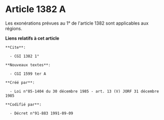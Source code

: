 # Article 1382 A

Les exonérations prévues au 1° de l'article 1382 sont applicables aux régions.

**Liens relatifs à cet article**

	**Cite**:

	  - CGI 1382 1°

	**Nouveaux textes**:

	  - CGI 1599 ter A

	**Créé par**:

	  - Loi n°85-1404 du 30 décembre 1985 - art. 13 (V) JORF 31 décembre 1985

	**Codifié par**:

	  - Décret n°91-883 1991-09-09
